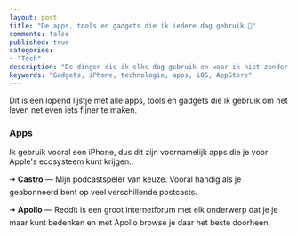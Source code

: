 ```yaml
---
layout: post
title: "De apps, tools en gadgets die ik iedere dag gebruik 📱"
comments: false
published: true
categories: 
- "Tech"
description: "De dingen die ik elke dag gebruik en waar ik niet zonder kan.."
keywords: "Gadgets, iPhone, technologie, apps, iOS, AppStore"
---
```


Dit is een lopend lijstje met alle apps, tools en gadgets die ik gebruik om het leven net even iets fijner te maken.

<h3>Apps</h3>
Ik gebruik vooral een iPhone, dus dit zijn voornamelijk apps die je voor Apple's ecosysteem kunt krijgen..

<p>🠆 <strong>Castro</strong> — Mijn podcastspeler van keuze. Vooral handig als je geabonneerd bent op veel verschillende postcasts.</p>
<p>🠆 <b>Apollo</b> — Reddit is een groot internetforum met elk onderwerp dat je je maar kunt bedenken en met Apollo browse je daar het beste doorheen.</p>